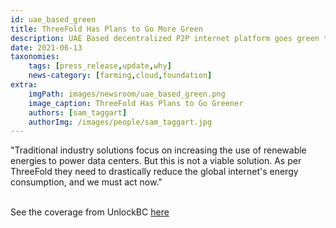 ```yaml
---
id: uae_based_green
title: ThreeFold Has Plans to Go More Green
description: UAE Based decentralized P2P internet platform goes green to reduce internet energy consumption - Via UnlockBC
date: 2021-06-13
taxonomies:
    tags: [press_release,update,why]
    news-category: [farming,cloud,foundation]
extra:
    imgPath: images/newsroom/uae_based_green.png
    image_caption: ThreeFold Has Plans to Go Greener
    authors: [sam_taggart]
    authorImg: /images/people/sam_taggart.jpg
---
```


"Traditional industry solutions focus on increasing the use of renewable energies to power data centers. But this is not a viable solution. As per ThreeFold they need to drastically reduce the global internet's energy consumption, and we must act now."
<br/>
<br/>

See the coverage from UnlockBC [here](https://www.unlock-bc.com/news/2021-06-13/uae-based-decentralized-p2p-internet-platform-goes-green-to-reduce-internet-energy-consumption)
